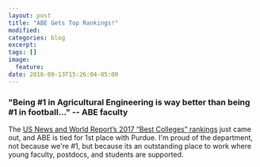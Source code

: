 ```yaml
---
layout: post
title: "ABE Gets Top Rankings!"
modified:
categories: blog
excerpt:
tags: []
image:
  feature:
date: 2016-09-13T15:26:04-05:00
---
```


### "Being #1 in Agricultural Engineering is way better than being #1 in football..."  -- ABE faculty

The [US News and World Report’s 2017 “Best Colleges” rankings](http://www.news.iastate.edu/news/2016/09/13/us-news-rankings-2017) just came out, and ABE is tied for 1st place with Purdue.  I'm proud of the department, not because we're #1, but because its an outstanding place to work where young faculty, postdocs, and students are supported.  

 

